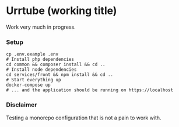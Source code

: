 # Urrtube (working title)
Work very much in progress.
### Setup
```shell
cp .env.example .env
# Install php dependencies
cd common && composer install && cd ..
# Install node dependencies
cd services/front && npm install && cd ..
# Start everything up
docker-compose up
# ... and the application should be running on https://localhost 
```  

### Disclaimer
Testing a monorepo configuration that is not a pain to work with.  